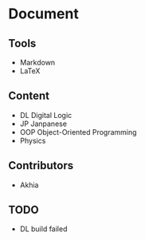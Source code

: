 # Document

## Tools

- Markdown
- LaTeX

## Content

- DL Digital Logic
- JP Janpanese
- OOP Object-Oriented Programming
- Physics

## Contributors

- Akhia

## TODO

- DL build failed
